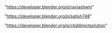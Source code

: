  
"https://developer.blender.org/p/raviashwin"


"https://developer.blender.org/p/satish748"


"https://developer.blender.org/p/cbddirectsolution"


 
